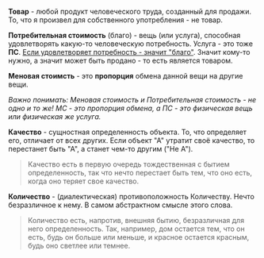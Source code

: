 **Товар** - любой продукт человеческого труда, созданный для продажи.
    То, что я произвел для собственного употребления - не товар.

**Потребительная стоимость** (благо) - вещь (или услуга), способная удовлетворять какую-то человеческую потребность. 
    Услуга - это тоже **ПС**. [Если удовлетворяет потребность - значит "благо"](https://www.esperanto.mv.ru/Marksismo/Kapital1/kapital1-01.html#p82:~:text=%D0%9F%D1%80%D0%B8%D1%80%D0%BE%D0%B4%D0%B0%20%D1%8D%D1%82%D0%B8%D1%85%20%D0%BF%D0%BE%D1%82%D1%80%D0%B5%D0%B1%D0%BD%D0%BE%D1%81%D1%82%D0%B5%D0%B9,%D0%BA%D0%B0%D0%BA%20%D1%81%D1%80%D0%B5%D0%B4%D1%81%D1%82%D0%B2%D0%BE%20%D0%BF%D1%80%D0%BE%D0%B8%D0%B7%D0%B2%D0%BE%D0%B4%D1%81%D1%82%D0%B2%D0%B0.). Значит кому-то нужно, а значит может быть продано - то есть является товаром.

**Меновая стоимсть** - это **пропорция** обмена данной вещи на другие вещи.

*Важно понимать:* 
*Меновая стоимость и Потребительная стоимость - не одно и то же! МС - это пропорция обмена, а ПС - это физическая вещь или физическая же услуга.*

**Качество** - сущностная определенность объекта. То, что определяет его, отличает от всех других. Если объект "А" утратит своё качество, то перестанет быть "А", а станет чем-то другим ("Не А").

> Качество есть в первую очередь тождественная с бытием определенность, так что нечто перестает быть тем, что оно есть, когда оно теряет свое качество. 

**Количество** - (диалектическая) противоположность Количеству. Нечто безразличное к нему. В самом абстрактном смысле этого слова. 

> Количество есть, напротив, внешняя бытию, безразличная для него определенность. Так, например, дом остается тем, что он есть, будь он больше или меньше, и красное остается красным, будь оно светлее или темнее.